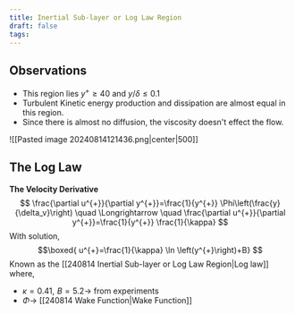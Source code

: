 ```yaml
---
title: Inertial Sub-layer or Log Law Region
draft: false
tags:
---
```

## Observations
- This region lies $y^{+} \geq 40$ and $y / \delta \leq 0.1$ 
- Turbulent Kinetic energy production and dissipation are almost equal in this region. 
- Since there is almost no diffusion, the viscosity doesn't effect the flow. 

![[Pasted image 20240814121436.png|center|500]]

## The Log Law
**The Velocity Derivative**
$$
\frac{\partial u^{+}}{\partial y^{+}}=\frac{1}{y^{+}} \Phi\left(\frac{y}{\delta_v}\right) \quad \Longrightarrow \quad \frac{\partial u^{+}}{\partial y^{+}}=\frac{1}{y^{+}} \frac{1}{\kappa}
$$
With solution,  
$$\boxed{
u^{+}=\frac{1}{\kappa} \ln \left(y^{+}\right)+B}
$$
Known as the [[240814 Inertial Sub-layer or Log Law Region|Log law]] where, 
- $\kappa= 0.41, \,  \,  B=5.2\rightarrow$ from experiments
- $\Phi\rightarrow$ [[240814 Wake Function|Wake Function]]

